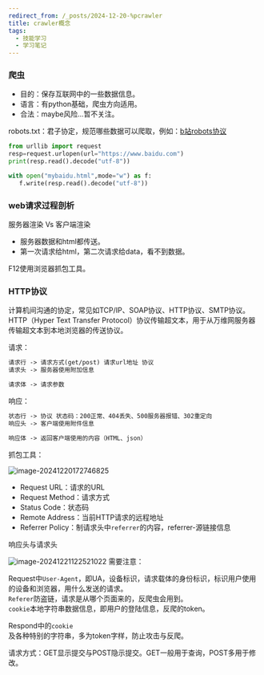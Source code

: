 ```yaml
---
redirect_from: /_posts/2024-12-20-%pcrawler
title: crawler概念
tags:
  - 技能学习
  - 学习笔记
---
```

### 爬虫

- 目的：保存互联网中的一些数据信息。
- 语言：有python基础，爬虫方向适用。
- 合法：maybe风险...暂不关注。

robots.txt：君子协定，规范哪些数据可以爬取，例如：[b站robots协议](https://www.bilibili.com/robots.txt)

```python
from urllib import request
resp=request.urlopen(url="https://www.baidu.com")
print(resp.read().decode("utf-8"))
```

```python
with open("mybaidu.html",mode="w") as f:
   f.write(resp.read().decode("utf-8"))
```

### web请求过程剖析

服务器渲染 Vs 客户端渲染

- 服务器数据和html都传送。
- 第一次请求给html，第二次请求给data，看不到数据。

F12使用浏览器抓包工具。

### HTTP协议

计算机间沟通的协定，常见如TCP/IP、SOAP协议、HTTP协议、SMTP协议。HTTP（Hyper Text Transfer Protocol）协议传输超文本，用于从万维网服务器传输超文本到本地浏览器的传送协议。

请求：

```md
请求行 -> 请求方式(get/post) 请求url地址 协议
请求头 -> 服务器使用附加信息

请求体 -> 请求参数
```

响应：

```md
状态行 -> 协议 状态码：200正常、404丢失、500服务器报错、302重定向
响应头 -> 客户端使用附件信息

响应体 -> 返回客户端使用的内容（HTML、json）
```

抓包工具：

![image-20241220172746825](C:\Users\seaox\AppData\Roaming\Typora\typora-user-images\image-20241220172746825.png)

- Request URL：请求的URL
- Request Method：请求方式
- Status Code：状态码
- Remote Address：当前HTTP请求的远程地址
- Referrer Policy：制请求头中`referrer`的内容，referrer-源链接信息

响应头与请求头

![image-20241221122521022](C:\Users\seaox\AppData\Roaming\Typora\typora-user-images\image-20241221122521022.png)
需要注意：

Request中`User-Agent`，即UA，设备标识，请求载体的身份标识，标识用户使用的设备和浏览器，用什么发送的请求。<br>`Referer`防盗链，请求是从哪个页面来的，反爬虫会用到。<br>`cookie`本地字符串数据信息，即用户的登陆信息，反爬的token。

Respond中的`cookie`<br>及各种特别的字符串，多为token字样，防止攻击与反爬。

请求方式：GET显示提交与POST隐示提交。GET一般用于查询，POST多用于修改。
